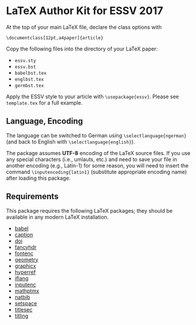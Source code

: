 LaTeX Author Kit for ESSV 2017
==============================

At the top of your main LaTeX file, declare the class options with
```
\documentclass[12pt,a4paper]{article}
```

Copy the following files into the directory of your LaTeX paper:
- `essv.sty`
- `essv.bst`
- `babelbst.tex`
- `englbst.tex`
- `germbst.tex`

Apply the ESSV style to your article with `\usepackage{essv}`.
Please see `template.tex` for a full example.

Language, Encoding
------------------

The language can be switched to German using `\selectlanguage{ngerman}` (and back to
English with `\selectlanguage{english}`).

The package assumes **UTF-8** encoding of the LaTeX source files. If you use any special
characters (i.e., umlauts, etc.) and need to save your file in another encoding (e.g.,
Latin-1) for some reason, you will need to insert the command `\inputencoding{latin1}`
(substitute appropriate encoding name) after loading this package.

Requirements
------------

This package requires the following LaTeX packages; they should be available in any
modern LaTeX installation.
- [babel](https://www.ctan.org/pkg/babel)
- [caption](https://www.ctan.org/pkg/caption)
- [doi](https://www.ctan.org/pkg/doi)
- [fancyhdr](https://www.ctan.org/pkg/fancyhdr)
- [fontenc](https://www.ctan.org/pkg/fontenc)
- [geometry](https://www.ctan.org/pkg/geometry)
- [graphicx](https://www.ctan.org/pkg/graphicx)
- [hyperref](https://www.ctan.org/pkg/hyperref)
- [iflang](https://www.ctan.org/pkg/iflang)
- [inputenc](https://www.ctan.org/pkg/inputenc)
- [mathptmx](https://www.ctan.org/pkg/mathptmx)
- [natbib](https://www.ctan.org/pkg/natbib)
- [setspace](https://www.ctan.org/pkg/setspace)
- [titlesec](https://www.ctan.org/pkg/titlesec)
- [titling](https://www.ctan.org/pkg/titling)
